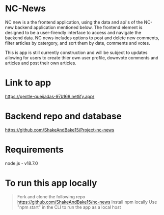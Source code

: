 # NC-News
NC new is a the frontend application, using the data and api's of the NC-new backend application mentioned below. The frontend element is designed to be a user-firendly interface to access and navigate the backend data. NC news includes options to post and delete new comments, filter articles by catergory, and sort them by date, comments and votes.

This is app is still currently construction and will be subject to updates allowing for users to create thier own user profile, downvote comments and articles and post their own articles.

# Link to app
https://gentle-queijadas-97b168.netlify.app/

# Backend repo and database
https://github.com/ShakeAndBake15/Project-nc-news

# Requirements
node.js - v18.7.0 

# To run this app locally
> Fork and clone the following repo https://github.com/ShakeAndBake15/nc-news
> Install npm locally
> Use "npm start" in the CLI to run the app as a local host


